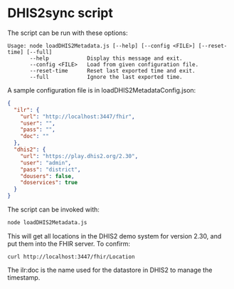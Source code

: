 # DHIS2sync script

The script can be run with these options:
 
```
Usage: node loadDHIS2Metadata.js [--help] [--config <FILE>] [--reset-time] [--full]
       --help            Display this message and exit.
       --config <FILE>   Load from given configuration file.
       --reset-time      Reset last exported time and exit.
       --full            Ignore the last exported time.
```
A sample configuration file is in loadDHIS2MetadataConfig.json:
 
```json
{
  "ilr": {
    "url": "http://localhost:3447/fhir",
    "user": "",
    "pass": "",
    "doc": ""
  },
  "dhis2": {
    "url": "https://play.dhis2.org/2.30",
    "user": "admin",
    "pass": "district",
    "dousers": false,
    "doservices": true
  }
}
```

The script can be invoked with:
```sh
node loadDHIS2Metadata.js
```

This will get all locations in the DHIS2 demo system for version 2.30, and put them into the FHIR server. To confirm:
```
curl http://localhost:3447/fhir/Location
```

The ilr:doc is the name used for the datastore in DHIS2 to manage the timestamp.